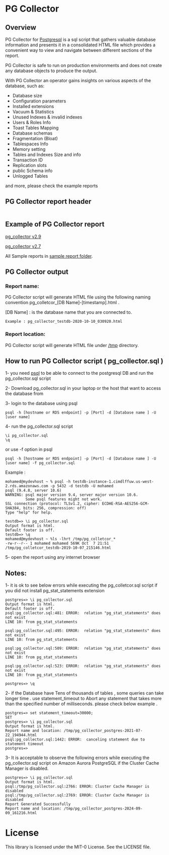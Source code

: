 # PG Collector  <img src="img/pg_collector_logo.png" align="right" alt="">

## Overview

PG Collector for [Postgresql](https://www.postgresql.org/) is a sql script that gathers valuable database information and presents it in a consolidated HTML file which provides a convenient way to view and navigate between different sections of the report.

PG Collector is safe to run on production environments and does not create any database objects to produce the output.

With PG Collector an operator gains insights on various aspects of the database, such as:
* Database size
* Configuration parameters
* Installed extensions
* Vacuum & Statistics
* Unused Indexes & invalid indexes
* Users & Roles Info
* Toast Tables Mapping
* Database schemas 
* Fragmentation (Bloat)
* Tablespaces Info
* Memory setting
* Tables and Indexes Size and info
* Transaction ID
* Replication slots
* public Schema info 
* Unlogged Tables

and more, please check the example reports 

## PG Collector report header 
<img src="img/pg_collector_header_V2.6.png" alt="">



## Example of PG Collector report 

[pg_collector v2.9](http://pg-collector.s3-website-us-west-2.amazonaws.com/pg_collector_postgres-2021-08-02_181348.html)

[pg_collector v2.7](http://pg-collector.s3-website-us-west-2.amazonaws.com/pg_collector_postgres-2020-12-14_053537.html)

All Sample reports in [sample report folder](https://github.com/awslabs/pg-collector/tree/main/sample_reports).


## PG Collector output

### Report name:
PG Collector script will generate HTML file using the following naming convention pg_colletcor_[DB Name]-[timestamp].html .

[DB Name] : is the database name that you are connected to.

```
Example : pg_collector_testdb-2020-10-10_030920.html
```


### Report location: 
PG Collector script will generate HTML file  under [/tmp](https://tldp.org/LDP/Linux-Filesystem-Hierarchy/html/tmp.html) directory. 



## How to run PG Collector script ( pg_collector.sql )

1- you need [psql](https://www.postgresql.org/docs/10/app-psql.html) to be able to connect to the postgresql DB and run the pg_collector.sql script 

2- Download pg_collector.sql in your laptop or the host that want to access the database from 

3- login to the database using psql 
```
psql -h [hostname or RDS endpoint] -p [Port] -d [Database name ] -U [user name] 
```
4- run the pg_collector.sql script 

```
\i pg_collector.sql 
\q
```
or use -f option in psql 

```
psql -h [hostname or RDS endpoint] -p [Port] -d [Database name ] -U [user name] -f pg_collector.sql 
```

Example :

```
mohamed@mydevhost ~ % psql -h testdb-instance-1.cimdlffuw.us-west-2.rds.amazonaws.com -p 5432 -d testdb -U mohamed
psql (9.4.8, server 10.6)
WARNING: psql major version 9.4, server major version 10.6.
         Some psql features might not work.
SSL connection (protocol: TLSv1.2, cipher: ECDHE-RSA-AES256-GCM-SHA384, bits: 256, compression: off)
Type "help" for help.

testdb=> \i pg_collector.sql
Output format is html.
Default footer is off.
testdb=> \q
mohamed@mydevhost ~ %ls -lhrt /tmp/pg_colletcor_*
-rw-r--r-- 1 mohamed mohamed 569K Oct  7 21:51 /tmp/pg_colletcor_testdb-2019-10-07_215146.html

```
5-  open the report using any internet browser



## Notes:
1- it is ok to see below errors while executing the pg_colletcor.sql script if you did not install pg_stat_statements extension

```
postgres=> \i pg_collector.sql
Output format is html.
Default footer is off.
psql:pg_collector.sql:481: ERROR:  relation "pg_stat_statements" does not exist
LINE 10: from pg_stat_statements
              ^
psql:pg_collector.sql:495: ERROR:  relation "pg_stat_statements" does not exist
LINE 10: from pg_stat_statements
              ^
psql:pg_collector.sql:509: ERROR:  relation "pg_stat_statements" does not exist
LINE 10: from pg_stat_statements
              ^
psql:pg_collector.sql:523: ERROR:  relation "pg_stat_statements" does not exist
LINE 10: from pg_stat_statements
              ^
postgres=> \q
```

2- if the Database have Tens of thousands of tables , some queries can take longer time .
use statement_timeout to Abort any statement that takes more than the specified number of milliseconds.
please check below example .  


```
postgres=> set statement_timeout=30000;
SET
postgres=> \i pg_collector.sql
Output format is html.
Report name and location: /tmp/pg_collector_postgres-2021-07-22_194944.html
psql:pg_collector.sql:1442: ERROR:  canceling statement due to statement timeout
postgres=>

```


3- It is acceptable to observe the following errors while executing the pg_collector.sql script on Amazon Aurora PostgreSQL if the Cluster Cache Manager is disabled.

```
postgres=> \i pg_collector.sql
Output format is html.
psql:/tmp/pg_collector.sql:2766: ERROR: Cluster Cache Manager is disabled
psql:/tmp/pg_collector.sql:2769: ERROR: Cluster Cache Manager is disabled
Report Generated Successfully
Report name and location: /tmp/pg_collector_postgres-2024-09-09_161216.html

```

# License

This library is licensed under the MIT-0 License. See the LICENSE file.